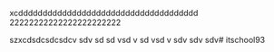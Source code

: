 xcddddddddddddddddddddddddddddddddddddd
22222222222222222222222

szxcdsdcsdcsdcv
sdv
sd
sd
vsd
v
sd
vsd
v
sdv
sdv
sdv# itschool93
